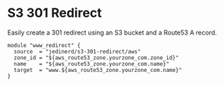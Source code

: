 S3 301 Redirect
===============

Easily create a 301 redirect using an S3 bucket and a Route53 A record.

```
module "www_redirect" {
  source  = "jedinerd/s3-301-redirect/aws"
  zone_id = "${aws_route53_zone.yourzone_com.zone_id}"
  name    = "${aws_route53_zone.yourzone_com.name}"
  target  = "www.${aws_route53_zone.yourzone_com.name}"
}
```

